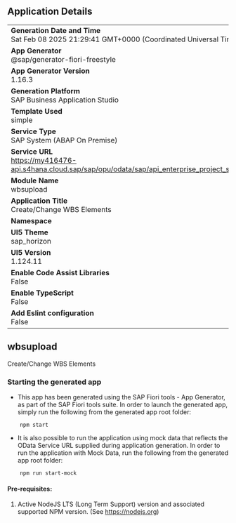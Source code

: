 ## Application Details
|               |
| ------------- |
|**Generation Date and Time**<br>Sat Feb 08 2025 21:29:41 GMT+0000 (Coordinated Universal Time)|
|**App Generator**<br>@sap/generator-fiori-freestyle|
|**App Generator Version**<br>1.16.3|
|**Generation Platform**<br>SAP Business Application Studio|
|**Template Used**<br>simple|
|**Service Type**<br>SAP System (ABAP On Premise)|
|**Service URL**<br>https://my416476-api.s4hana.cloud.sap/sap/opu/odata/sap/api_enterprise_project_srv;v=0002/|
|**Module Name**<br>wbsupload|
|**Application Title**<br>Create/Change WBS Elements|
|**Namespace**<br>|
|**UI5 Theme**<br>sap_horizon|
|**UI5 Version**<br>1.124.11|
|**Enable Code Assist Libraries**<br>False|
|**Enable TypeScript**<br>False|
|**Add Eslint configuration**<br>False|

## wbsupload

Create/Change WBS Elements

### Starting the generated app

-   This app has been generated using the SAP Fiori tools - App Generator, as part of the SAP Fiori tools suite.  In order to launch the generated app, simply run the following from the generated app root folder:

```
    npm start
```

- It is also possible to run the application using mock data that reflects the OData Service URL supplied during application generation.  In order to run the application with Mock Data, run the following from the generated app root folder:

```
    npm run start-mock
```

#### Pre-requisites:

1. Active NodeJS LTS (Long Term Support) version and associated supported NPM version.  (See https://nodejs.org)


